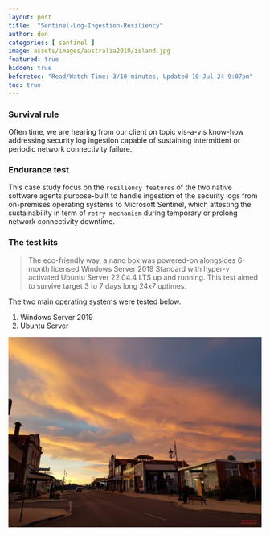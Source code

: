 ```yaml
---
layout: post
title:  "Sentinel-Log-Ingestion-Resiliency"
author: don
categories: [ sentinel ]
image: assets/images/australia2019/island.jpg
featured: true
hidden: true
beforetoc: "Read/Watch Time: 3/10 minutes, Updated 10-Jul-24 9:07pm"
toc: true
---
```


### Survival rule
Often time, we are hearing from our client on topic vis-a-vis know-how addressing security log ingestion capable of sustaining intermittent or periodic network connectivity failure.

### Endurance test
This case study focus on the `resiliency features` of the two native software agents purpose-built to handle ingestion of the security logs from on-premises operating systems to Microsoft Sentinel, which attesting the sustainability in term of `retry mechanism` during temporary or prolong network connectivity downtime.

### The test kits
> The eco-friendly way, a nano box was powered-on alongsides 6-month licensed Windows Server 2019 Standard with hyper-v activated Ubuntu Server 22.04.4 LTS up and running. This test aimed to survive target 3 to 7 days long 24x7 uptimes.
 
The two main operating systems were tested below.

1. Windows Server 2019
2. Ubuntu Server

![walking](/assets/images/australia2019/island.jpg)

